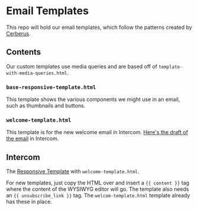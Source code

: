 # Email Templates
This repo will hold our email templates, which follow the patterns created by [Cerberus](http://tedgoas.github.io/Cerberus/).

## Contents
Our custom templates use media queries and are based off of `template-with-media-queries.html`.

### `base-responsive-template.html`
This template shows the various components we might use in an email, such as thumbnails and buttons.

### `welcome-template.html`
This template is for the new welcome email in Intercom. [Here's the draft of the email](https://app.intercom.io/a/apps/604d24eb524b3aff74f79015ad1715189f0b38b4/messages/auto/5603181/edit) in Intercom.

## Intercom
The [Responsive Template](https://app.intercom.io/apps/604d24eb524b3aff74f79015ad1715189f0b38b4/custom_email_templates/8864) with `welcome-template.html`.

For new templates, just copy the HTML over and insert a `{{ content }}` tag where the content of the WYSIWYG editor will go. The template also needs an `{{ unsubscribe_link }}` tag. The `welcom-template.html` template already has these in place.
